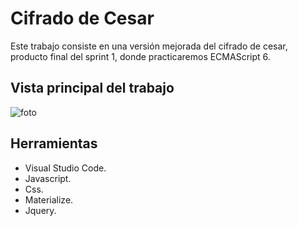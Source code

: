 # Cifrado de Cesar 
Este trabajo consiste en una versión mejorada del cifrado de cesar, producto final del sprint 1, donde practicaremos ECMAScript 6.

## Vista principal del trabajo 

![foto](https://fotos.subefotos.com/395573cd8651fe2f525c259acb7b3a62o.jpg)

## Herramientas 

* Visual Studio Code.
* Javascript.
* Css.
* Materialize. 
* Jquery.
